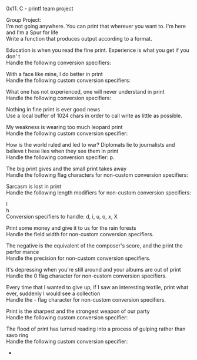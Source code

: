 0x11. C - printf team project

Group Project:                                                                      
I'm not going anywhere. You can print that wherever you want to. I'm here and I'm
 a Spur for life                                                                    
Write a function that produces output according to a format.                        
                                                                                    
                                                                                    
 Education is when you read the fine print. Experience is what you get if you don'
t                                                                                   
Handle the following conversion specifiers:

With a face like mine, I do better in print                                      
Handle the following custom conversion specifiers:                                  
                                                                                    
What one has not experienced, one will never understand in print                 
Handle the following conversion specifiers:                                         
                                                                                    
Nothing in fine print is ever good news                                          
Use a local buffer of 1024 chars in order to call write as little as possible.      
                                                                                    
My weakness is wearing too much leopard print                                    
Handle the following custom conversion specifier:                                   
                                                                                    
How is the world ruled and led to war? Diplomats lie to journalists and believe t
hese lies when they see them in print                                               
Handle the following conversion specifier: p.                                       
                                                                                    
The big print gives and the small print takes away                               
Handle the following flag characters for non-custom conversion specifiers:          
                                                                                    
Sarcasm is lost in print                                                         
Handle the following length modifiers for non-custom conversion specifiers:         
                                                                                    
l                                                                                   
h                                                                                   
Conversion specifiers to handle: d, i, u, o, x, X                                   
                                                                                    
Print some money and give it to us for the rain forests                          
Handle the field width for non-custom conversion specifiers.                        
                                                                                    
The negative is the equivalent of the composer's score, and the print the perfor
mance                                                                               
Handle the precision for non-custom conversion specifiers.                          
                                                                                    
It's depressing when you're still around and your albums are out of print       
Handle the 0 flag character for non-custom conversion specifiers.                   
                                                                                    
Every time that I wanted to give up, if I saw an interesting textile, print what
 ever, suddenly I would see a collection                                            
Handle the - flag character for non-custom conversion specifiers.                   
                                                                                    
Print is the sharpest and the strongest weapon of our party                     
Handle the following custom conversion specifier:                                   
                                                                                    
The flood of print has turned reading into a process of gulping rather than savo
ring                                                                                
Handle the following custom conversion specifier:                                   
                                                                                    
*     
